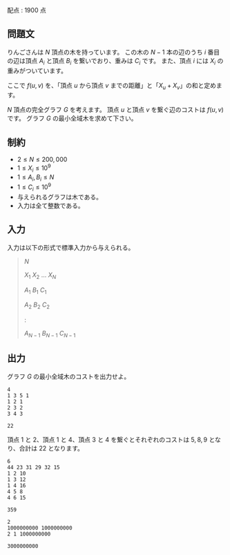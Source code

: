 配点 : $1900$ 点

## 問題文

りんごさんは $N$ 頂点の木を持っています。
この木の $N-1$ 本の辺のうち $i$ 番目の辺は頂点 $A_i$ と頂点 $B_i$ を繋いでおり、重みは $C_i$ です。
また、頂点 $i$ には $X_i$ の重みがついています。

ここで $f(u,v)$ を、「頂点 $u$ から頂点 $v$ までの距離」と「$X_u + X_v$」の和と定めます。

$N$ 頂点の完全グラフ $G$ を考えます。
頂点 $u$ と頂点 $v$ を繋ぐ辺のコストは $f(u,v)$ です。
グラフ $G$ の最小全域木を求めて下さい。

## 制約

- $2 \leq N \leq 200,000$
- $1 \leq X_i \leq 10^9$
- $1 \leq A_i,B_i \leq N$
- $1 \leq C_i \leq 10^9$
- 与えられるグラフは木である。
- 入力は全て整数である。

## 入力

入力は以下の形式で標準入力から与えられる。

> $N$
> 
> $X_1$ $X_2$ $...$ $X_N$
> 
> $A_1$ $B_1$ $C_1$
> 
> $A_2$ $B_2$ $C_2$
> 
> $:$
> 
> $A_{N-1}$ $B_{N-1}$ $C_{N-1}$

## 出力

グラフ $G$ の最小全域木のコストを出力せよ。

```input1
4
1 3 5 1
1 2 1
2 3 2
3 4 3
```

```output1
22
```

頂点 $1$ と $2$、頂点 $1$ と $4$、頂点 $3$ と $4$ を繋ぐとそれぞれのコストは $5,8,9$ となり、合計は $22$ となります。

```input2
6
44 23 31 29 32 15
1 2 10
1 3 12
1 4 16
4 5 8
4 6 15
```

```output2
359
```

```input3
2
1000000000 1000000000
2 1 1000000000
```

```output3
3000000000
```
